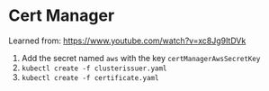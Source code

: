 # Cert Manager

Learned from: https://www.youtube.com/watch?v=xc8Jg9ItDVk

1. Add the secret named `aws` with the key `certManagerAwsSecretKey`
1. `kubectl create -f clusterissuer.yaml`
1. `kubectl create -f certificate.yaml `
